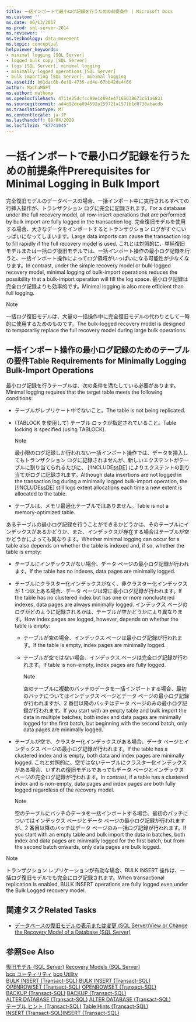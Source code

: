 ```yaml
---
title: 一括インポートで最小ログ記録を行うための前提条件 | Microsoft Docs
ms.custom: ''
ms.date: 06/13/2017
ms.prod: sql-server-2014
ms.reviewer: ''
ms.technology: data-movement
ms.topic: conceptual
helpviewer_keywords:
- minimal logging [SQL Server]
- logged bulk copy [SQL Server]
- logs [SQL Server], minimal logging
- minimally logged operations [SQL Server]
- bulk importing [SQL Server], minimal logging
ms.assetid: bd1dac6b-6ef8-4735-ad4e-67bb42dc4f66
author: MashaMSFT
ms.author: mathoma
ms.openlocfilehash: 4711e25dcfcc99e14894e47166638673c61a6831
ms.sourcegitcommit: ad4d92dce894592a259721a1571b1d8736abacdb
ms.translationtype: MT
ms.contentlocale: ja-JP
ms.lasthandoff: 08/04/2020
ms.locfileid: "87741045"
---
```

# <a name="prerequisites-for-minimal-logging-in-bulk-import"></a><span data-ttu-id="0a301-102">一括インポートで最小ログ記録を行うための前提条件</span><span class="sxs-lookup"><span data-stu-id="0a301-102">Prerequisites for Minimal Logging in Bulk Import</span></span>
  <span data-ttu-id="0a301-103">完全復旧モデルのデータベースの場合、一括インポート中に実行されるすべての行挿入操作が、トランザクション ログに完全に記録されます。</span><span class="sxs-lookup"><span data-stu-id="0a301-103">For a database under the full recovery model, all row-insert operations that are performed by bulk import are fully logged in the transaction log.</span></span> <span data-ttu-id="0a301-104">完全復旧モデルを使用する場合、大きなデータをインポートするとトランザクション ログがすぐにいっぱいになってしまいます。</span><span class="sxs-lookup"><span data-stu-id="0a301-104">Large data imports can cause the transaction log to fill rapidly if the full recovery model is used.</span></span> <span data-ttu-id="0a301-105">これとは対照的に、単純復旧モデルまたは一括ログ復旧モデルでは、一括インポート操作の最小ログ記録を行うと、一括インポート操作によってログ領域がいっぱいになる可能性が少なくなります。</span><span class="sxs-lookup"><span data-stu-id="0a301-105">In contrast, under the simple recovery model or bulk-logged recovery model, minimal logging of bulk-import operations reduces the possibility that a bulk-import operation will fill the log space.</span></span> <span data-ttu-id="0a301-106">最小ログ記録は完全ログ記録よりも効率的です。</span><span class="sxs-lookup"><span data-stu-id="0a301-106">Minimal logging is also more efficient than full logging.</span></span>  
  
> [!NOTE]  
>  <span data-ttu-id="0a301-107">一括ログ復旧モデルは、大量の一括操作中に完全復旧モデルの代わりとして一時的に使用するためのものです。</span><span class="sxs-lookup"><span data-stu-id="0a301-107">The bulk-logged recovery model is designed to temporarily replace the full recovery model during large bulk operations.</span></span>  
  
## <a name="table-requirements-for-minimally-logging-bulk-import-operations"></a><span data-ttu-id="0a301-108">一括インポート操作の最小ログ記録のためのテーブルの要件</span><span class="sxs-lookup"><span data-stu-id="0a301-108">Table Requirements for Minimally Logging Bulk-Import Operations</span></span>  
 <span data-ttu-id="0a301-109">最小ログ記録を行うテーブルは、次の条件を満たしている必要があります。</span><span class="sxs-lookup"><span data-stu-id="0a301-109">Minimal logging requires that the target table meets the following conditions:</span></span>  
  
-   <span data-ttu-id="0a301-110">テーブルがレプリケート中でないこと。</span><span class="sxs-lookup"><span data-stu-id="0a301-110">The table is not being replicated.</span></span>  
  
-   <span data-ttu-id="0a301-111">(TABLOCK を使用して) テーブル ロックが指定されていること。</span><span class="sxs-lookup"><span data-stu-id="0a301-111">Table locking is specified (using TABLOCK).</span></span>  
  
    > [!NOTE]  
    >  <span data-ttu-id="0a301-112">最小限のログ記録しか行われない一括インポート操作では、データを挿入してもトランザクション ログに記録されませんが、新しいエクステントがテーブルに割り当てられるたびに、 [!INCLUDE[ssDE](../../includes/ssde-md.md)] によりエクステントの割り当てがログに記録されます。</span><span class="sxs-lookup"><span data-stu-id="0a301-112">Although data insertions are not logged in the transaction log during a minimally logged bulk-import operation, the [!INCLUDE[ssDE](../../includes/ssde-md.md)] still logs extent allocations each time a new extent is allocated to the table.</span></span>  
  
-   <span data-ttu-id="0a301-113">テーブルは、メモリ最適化テーブルではありません。</span><span class="sxs-lookup"><span data-stu-id="0a301-113">Table is not a memory-optimized table.</span></span>  
  
 <span data-ttu-id="0a301-114">あるテーブルの最小ログ記録を行うことができるかどうかは、そのテーブルにインデックスがあるかどうか、また、インデックスが存在する場合はテーブルが空かどうかによっても異なります。</span><span class="sxs-lookup"><span data-stu-id="0a301-114">Whether minimal logging can occur for a table also depends on whether the table is indexed and, if so, whether the table is empty:</span></span>  
  
-   <span data-ttu-id="0a301-115">テーブルにインデックスがない場合、データ ページの最小ログ記録が行われます。</span><span class="sxs-lookup"><span data-stu-id="0a301-115">If the table has no indexes, data pages are minimally logged.</span></span>  
  
-   <span data-ttu-id="0a301-116">テーブルにクラスター化インデックスがなく、非クラスター化インデックスが 1 つ以上ある場合、データ ページは常に最小ログ記録が行われます。</span><span class="sxs-lookup"><span data-stu-id="0a301-116">If the table has no clustered index but has one or more nonclustered indexes, data pages are always minimally logged.</span></span> <span data-ttu-id="0a301-117">インデックス ページのログがどのように記録されるかは、テーブルが空かどうかにより異なります。</span><span class="sxs-lookup"><span data-stu-id="0a301-117">How index pages are logged, however, depends on whether the table is empty:</span></span>  
  
    -   <span data-ttu-id="0a301-118">テーブルが空の場合、インデックス ページは最小ログ記録が行われます。</span><span class="sxs-lookup"><span data-stu-id="0a301-118">If the table is empty, index pages are minimally logged.</span></span>  
  
    -   <span data-ttu-id="0a301-119">テーブルが空ではない場合、インデックス ページは完全ログ記録が行われます。</span><span class="sxs-lookup"><span data-stu-id="0a301-119">If table is non-empty, index pages are fully logged.</span></span>  
  
        > [!NOTE]  
        >  <span data-ttu-id="0a301-120">空のテーブルに複数のバッチのデータを一括インポートする場合、最初のバッチについてはインデックス ページとデータ ページの最小ログ記録が行われますが、2 番目以降のバッチはデータ ページのみの最小ログ記録が行われます。</span><span class="sxs-lookup"><span data-stu-id="0a301-120">If you start with an empty table and bulk import the data in multiple batches, both index and data pages are minimally logged for the first batch, but beginning with the second batch, only data pages are minimally logged.</span></span>  
  
-   <span data-ttu-id="0a301-121">テーブルが空で、クラスター化インデックスがある場合、データ ページとインデックス ページの最小ログ記録が行われます。</span><span class="sxs-lookup"><span data-stu-id="0a301-121">If the table has a clustered index and is empty, both data and index pages are minimally logged.</span></span> <span data-ttu-id="0a301-122">これと対照的に、空ではないテーブルにクラスター化インデックスがある場合、いずれの復旧モデルであってもデータ ページとインデックス ページの完全ログ記録が行われます。</span><span class="sxs-lookup"><span data-stu-id="0a301-122">In contrast, if a table has a clustered index and is non-empty, data pages and index pages are both fully logged regardless of the recovery model.</span></span>  
  
    > [!NOTE]  
    >  <span data-ttu-id="0a301-123">空のテーブルにバッチのデータを一括インポートする場合、最初のバッチについてはインデックス ページとデータ ページの最小ログ記録が行われますが、2 番目以降のバッチはデータ ページのみ一括ログ記録が行われます。</span><span class="sxs-lookup"><span data-stu-id="0a301-123">If you start with an empty table and bulk import the data in batches, both index and data pages are minimally logged for the first batch, but from the second batch onwards, only data pages are bulk logged.</span></span>  
  
> [!NOTE]  
>  <span data-ttu-id="0a301-124">トランザクション レプリケーションが有効な場合、BULK INSERT 操作は、一括ログ復旧モデルでも完全にログ記録されます。</span><span class="sxs-lookup"><span data-stu-id="0a301-124">When transactional replication is enabled, BULK INSERT operations are fully logged even under the Bulk Logged recovery model.</span></span>  
  
##  <a name="related-tasks"></a><a name="RelatedTasks"></a> <span data-ttu-id="0a301-125">関連タスク</span><span class="sxs-lookup"><span data-stu-id="0a301-125">Related Tasks</span></span>  
  
-   [<span data-ttu-id="0a301-126">データベースの復旧モデルの表示または変更 &#40;SQL Server&#41;</span><span class="sxs-lookup"><span data-stu-id="0a301-126">View or Change the Recovery Model of a Database &#40;SQL Server&#41;</span></span>](../backup-restore/view-or-change-the-recovery-model-of-a-database-sql-server.md)  
  

  
## <a name="see-also"></a><span data-ttu-id="0a301-127">参照</span><span class="sxs-lookup"><span data-stu-id="0a301-127">See Also</span></span>  
 <span data-ttu-id="0a301-128">[復旧モデル &#40;SQL Server&#41;](../backup-restore/recovery-models-sql-server.md) </span><span class="sxs-lookup"><span data-stu-id="0a301-128">[Recovery Models &#40;SQL Server&#41;](../backup-restore/recovery-models-sql-server.md) </span></span>  
 <span data-ttu-id="0a301-129">[bcp ユーティリティ](../../tools/bcp-utility.md) </span><span class="sxs-lookup"><span data-stu-id="0a301-129">[bcp Utility](../../tools/bcp-utility.md) </span></span>  
 <span data-ttu-id="0a301-130">[BULK INSERT &#40;Transact-SQL&#41;](/sql/t-sql/statements/bulk-insert-transact-sql) </span><span class="sxs-lookup"><span data-stu-id="0a301-130">[BULK INSERT &#40;Transact-SQL&#41;](/sql/t-sql/statements/bulk-insert-transact-sql) </span></span>  
 <span data-ttu-id="0a301-131">[OPENROWSET &#40;Transact-SQL&#41;](/sql/t-sql/functions/openrowset-transact-sql) </span><span class="sxs-lookup"><span data-stu-id="0a301-131">[OPENROWSET &#40;Transact-SQL&#41;](/sql/t-sql/functions/openrowset-transact-sql) </span></span>  
 <span data-ttu-id="0a301-132">[BACKUP &#40;Transact-SQL&#41;](/sql/t-sql/statements/backup-transact-sql) </span><span class="sxs-lookup"><span data-stu-id="0a301-132">[BACKUP &#40;Transact-SQL&#41;](/sql/t-sql/statements/backup-transact-sql) </span></span>  
 <span data-ttu-id="0a301-133">[ALTER DATABASE &#40;Transact-SQL&#41;](/sql/t-sql/statements/alter-database-transact-sql) </span><span class="sxs-lookup"><span data-stu-id="0a301-133">[ALTER DATABASE &#40;Transact-SQL&#41;](/sql/t-sql/statements/alter-database-transact-sql) </span></span>  
 <span data-ttu-id="0a301-134">[テーブル ヒント &#40;Transact-SQL&#41;](/sql/t-sql/queries/hints-transact-sql-table) </span><span class="sxs-lookup"><span data-stu-id="0a301-134">[Table Hints &#40;Transact-SQL&#41;](/sql/t-sql/queries/hints-transact-sql-table) </span></span>  
 [<span data-ttu-id="0a301-135">INSERT &#40;Transact-SQL&#41;</span><span class="sxs-lookup"><span data-stu-id="0a301-135">INSERT &#40;Transact-SQL&#41;</span></span>](/sql/t-sql/statements/insert-transact-sql)  
  
  
